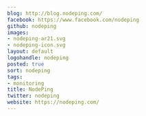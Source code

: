 ```yaml
---
blog: http://blog.nodeping.com/
facebook: https://www.facebook.com/nodeping
github: nodeping
images:
- nodeping-ar21.svg
- nodeping-icon.svg
layout: default
logohandle: nodeping
posted: true
sort: nodeping
tags:
- monitoring
title: NodePing
twitter: nodeping
website: https://nodeping.com/
---
```

